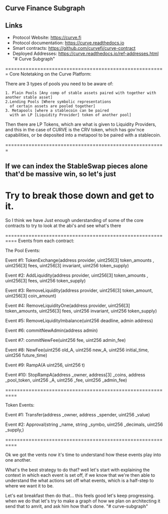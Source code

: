 ## Curve Finance Subgraph

## Links

- Protocol Website: https://curve.fi
- Protocol documentation: https://curve.readthedocs.io
- Smart contracts: https://github.com/curvefi/curve-contract
- Deployed Addresses: https://curve.readthedocs.io/ref-addresses.html
  "# Curve Subgraph"

=======================================================
Core Notetaking on the Curve Platform:

There are 3 types of pools you need to be aware of:

    1. Plain Pools [Any comp of stable assets paired with together with another stable asset]
    2.Lending Pools [Where symbolic representations
      of certain assets are pooled together]
    3. Metapools [where a stablecoin can be paired
      with an LP [Liquidity Provider] token of another pool]

Then there are LP Tokens, which are what is given to Liquidity Providers,
and this in the case of CURVE is the CRV token, which has gov'nce capabilities,
or be deposited into a metapool to be paired with a stablecoin.

=======================================================

## If we can index the StableSwap pieces alone that'd be massive win, so let's just

# Try to break those down and get to it.

So I think we have Just enough understanding of some of the core contracts to try
to look at the abi's and see what's there

==========================================================
Events from each contract:

The Pool Events:

Event #1: TokenExchange(address provider, uint256[3] token_amounts , uint256[3] fees, uint256[3] invariant, uint256 token_supply)

Event #2: AddLiquidity(address provider, uint256[3] token_amounts , uint256[3] fees, uint256 token_supply)

Event #3: RemoveLiquidity(address provider, uint256[3] token_amount, uint256[3] coin_amount)

Event #4: RemoveLiquidityOne(address provider, uint256[3] token_amounts, uint256[3] fees, uint256 invariant, uint256 token_supply)

Event #5: RemoveLiquidityImbalance(uint256 deadline, admin address)

Event #6: commitNewAdmin(address admin)

Event #7: commitNewFee(uint256 fee, uint256 admin_fee)

Event #8: NewFee(uint256 old_A, uint256 new_A, uint256 initial_time, uint256 future_time)

Event #9: RampA(A uint256, uint256 t)

Event #10: StopRampA(address \_owner, address[3] \_coins, address \_pool_token, uint256 \_A, uint256 \_fee, uint256 \_admin_fee)

==========================================================

Token Events:

Event #1: Transfer(address \_owner, address \_spender, uint256 \_value)

Event #2: Approval(string \_name, string \_symbo, uint256 \_decimals, uint256 \_supply,)

==========================================================

Ok we got the vents now it's time to understand how these events
play into one another.

What's the best strategy to do that? well let's start with explaining the context in which each event is set off, if we know that we're then able to understand the what actions set off what events, which is a half-step to where we want it to be.

Let's eat breakfast then do that... this feels good let's keep progressing. when we do that let's try to make a graph of how we plan on architecting it send that to amrit, and ask him how that's done.
"# curve-subgraph" 
